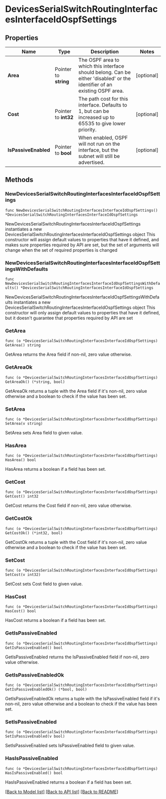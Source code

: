# DevicesSerialSwitchRoutingInterfacesInterfaceIdOspfSettings

## Properties

Name | Type | Description | Notes
------------ | ------------- | ------------- | -------------
**Area** | Pointer to **string** | The OSPF area to which this interface should belong. Can be either &#39;disabled&#39; or the identifier of an existing OSPF area. | [optional] 
**Cost** | Pointer to **int32** | The path cost for this interface. Defaults to 1, but can be increased up to 65535 to give lower priority. | [optional] 
**IsPassiveEnabled** | Pointer to **bool** | When enabled, OSPF will not run on the interface, but the subnet will still be advertised. | [optional] 

## Methods

### NewDevicesSerialSwitchRoutingInterfacesInterfaceIdOspfSettings

`func NewDevicesSerialSwitchRoutingInterfacesInterfaceIdOspfSettings() *DevicesSerialSwitchRoutingInterfacesInterfaceIdOspfSettings`

NewDevicesSerialSwitchRoutingInterfacesInterfaceIdOspfSettings instantiates a new DevicesSerialSwitchRoutingInterfacesInterfaceIdOspfSettings object
This constructor will assign default values to properties that have it defined,
and makes sure properties required by API are set, but the set of arguments
will change when the set of required properties is changed

### NewDevicesSerialSwitchRoutingInterfacesInterfaceIdOspfSettingsWithDefaults

`func NewDevicesSerialSwitchRoutingInterfacesInterfaceIdOspfSettingsWithDefaults() *DevicesSerialSwitchRoutingInterfacesInterfaceIdOspfSettings`

NewDevicesSerialSwitchRoutingInterfacesInterfaceIdOspfSettingsWithDefaults instantiates a new DevicesSerialSwitchRoutingInterfacesInterfaceIdOspfSettings object
This constructor will only assign default values to properties that have it defined,
but it doesn't guarantee that properties required by API are set

### GetArea

`func (o *DevicesSerialSwitchRoutingInterfacesInterfaceIdOspfSettings) GetArea() string`

GetArea returns the Area field if non-nil, zero value otherwise.

### GetAreaOk

`func (o *DevicesSerialSwitchRoutingInterfacesInterfaceIdOspfSettings) GetAreaOk() (*string, bool)`

GetAreaOk returns a tuple with the Area field if it's non-nil, zero value otherwise
and a boolean to check if the value has been set.

### SetArea

`func (o *DevicesSerialSwitchRoutingInterfacesInterfaceIdOspfSettings) SetArea(v string)`

SetArea sets Area field to given value.

### HasArea

`func (o *DevicesSerialSwitchRoutingInterfacesInterfaceIdOspfSettings) HasArea() bool`

HasArea returns a boolean if a field has been set.

### GetCost

`func (o *DevicesSerialSwitchRoutingInterfacesInterfaceIdOspfSettings) GetCost() int32`

GetCost returns the Cost field if non-nil, zero value otherwise.

### GetCostOk

`func (o *DevicesSerialSwitchRoutingInterfacesInterfaceIdOspfSettings) GetCostOk() (*int32, bool)`

GetCostOk returns a tuple with the Cost field if it's non-nil, zero value otherwise
and a boolean to check if the value has been set.

### SetCost

`func (o *DevicesSerialSwitchRoutingInterfacesInterfaceIdOspfSettings) SetCost(v int32)`

SetCost sets Cost field to given value.

### HasCost

`func (o *DevicesSerialSwitchRoutingInterfacesInterfaceIdOspfSettings) HasCost() bool`

HasCost returns a boolean if a field has been set.

### GetIsPassiveEnabled

`func (o *DevicesSerialSwitchRoutingInterfacesInterfaceIdOspfSettings) GetIsPassiveEnabled() bool`

GetIsPassiveEnabled returns the IsPassiveEnabled field if non-nil, zero value otherwise.

### GetIsPassiveEnabledOk

`func (o *DevicesSerialSwitchRoutingInterfacesInterfaceIdOspfSettings) GetIsPassiveEnabledOk() (*bool, bool)`

GetIsPassiveEnabledOk returns a tuple with the IsPassiveEnabled field if it's non-nil, zero value otherwise
and a boolean to check if the value has been set.

### SetIsPassiveEnabled

`func (o *DevicesSerialSwitchRoutingInterfacesInterfaceIdOspfSettings) SetIsPassiveEnabled(v bool)`

SetIsPassiveEnabled sets IsPassiveEnabled field to given value.

### HasIsPassiveEnabled

`func (o *DevicesSerialSwitchRoutingInterfacesInterfaceIdOspfSettings) HasIsPassiveEnabled() bool`

HasIsPassiveEnabled returns a boolean if a field has been set.


[[Back to Model list]](../README.md#documentation-for-models) [[Back to API list]](../README.md#documentation-for-api-endpoints) [[Back to README]](../README.md)


